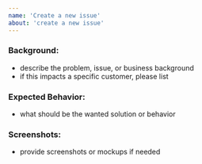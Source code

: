 ```yaml
---
name: 'Create a new issue'
about: 'create a new issue'
---
```



### Background:

- describe the problem, issue, or business background
- if this impacts a specific customer, please list

### Expected Behavior:

- what should be the wanted solution or behavior

### Screenshots:

- provide screenshots or mockups if needed
